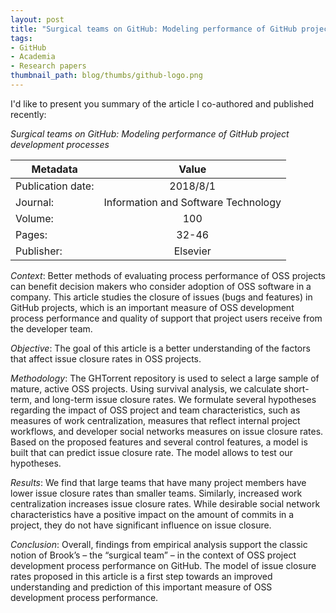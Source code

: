 ```yaml
---
layout: post
title: "Surgical teams on GitHub: Modeling performance of GitHub project development processes"
tags:
- GitHub
- Academia
- Research papers
thumbnail_path: blog/thumbs/github-logo.png
---
```


I'd like to present you summary of the article I co-authored and published recently: 

_Surgical teams on GitHub: Modeling performance of GitHub project development processes_

<!--more-->

| Metadata          | Value                                    |
| ----------------- |:----------------------------------------:|
| Publication date: | 2018/8/1                                 |
| Journal:          | Information and Software Technology      |
| Volume:           | 100                                      |
| Pages:            | 32-46                                    |
| Publisher:        | Elsevier                                 |

*Context*: Better methods of evaluating process performance of OSS projects can benefit decision makers who consider adoption of OSS software in a company. This article studies the closure of issues (bugs and features) in GitHub projects, which is an important measure of OSS development process performance and quality of support that project users receive from the developer team.

*Objective*: The goal of this article is a better understanding of the factors that affect issue closure rates in OSS projects.

*Methodology*: The GHTorrent repository is used to select a large sample of mature, active OSS projects. Using survival analysis, we calculate short-term, and long-term issue closure rates. We formulate several hypotheses regarding the impact of OSS project and team characteristics, such as measures of work centralization, measures that reflect internal project workflows, and developer social networks measures on issue closure rates. Based on the proposed features and several control features, a model is built that can predict issue closure rate. The model allows to test our hypotheses.

*Results*: We find that large teams that have many project members have lower issue closure rates than smaller teams. Similarly, increased work centralization increases issue closure rates. While desirable social network characteristics have a positive impact on the amount of commits in a project, they do not have significant influence on issue closure.

*Conclusion*: Overall, findings from empirical analysis support the classic notion of Brook’s – the “surgical team” – in the context of OSS project development process performance on GitHub. The model of issue closure rates proposed in this article is a first step towards an improved understanding and prediction of this important measure of OSS development process performance.